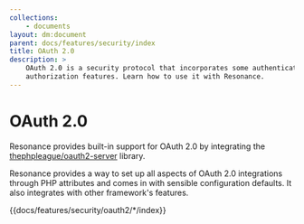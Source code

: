 ```yaml
---
collections: 
    - documents
layout: dm:document
parent: docs/features/security/index
title: OAuth 2.0
description: >
    OAuth 2.0 is a security protocol that incorporates some authentication and
    authorization features. Learn how to use it with Resonance.
---
```


# OAuth 2.0

Resonance provides built-in support for OAuth 2.0 by integrating the 
[thephpleague/oauth2-server](https://github.com/thephpleague/oauth2-server)
library.

Resonance provides a way to set up all aspects of OAuth 2.0 integrations
through PHP attributes and comes in with sensible configuration defaults. It
also integrates with other framework's features.

{{docs/features/security/oauth2/*/index}}
